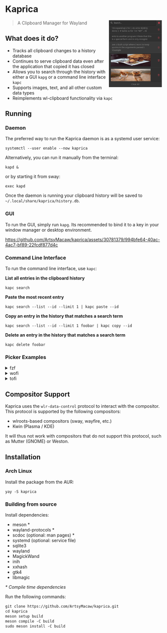 # Kaprica

<img src="example.png" align="right" height="215" width="170" />

> A Clipboard Manager for Wayland
## What does it do?
* Tracks all clipboard changes to a history database
* Continues to serve clipboard data even after the application that copied it has closed
* Allows you to search through the history with either a GUI `kapg` or a command line interface `kapc`
* Supports images, text, and all other custom data types
* Reimplements wl-clipboard functionality via `kapc`
## Running
### Daemon
The preferred way to run the Kaprica daemon is as a systemd user service:
```
systemctl --user enable --now kaprica
```
Alternatively, you can run it manually from the terminal:
```
kapd &
```
or by starting it from sway:
```
exec kapd
```
Once the daemon is running your clipboard history will be saved to `~/.local/share/kaprica/history.db`.
### GUI
To run the GUI, simply run `kapg`. Its recommended to bind it to a key in your window manager or desktop environment.


https://github.com/ArtsyMacaw/kaprica/assets/30781379/994bfe64-40ac-4ac7-bf89-22fcdf877d4c


### Command Line Interface
To run the command line interface, use `kapc`:

**List all entries in the clipboard history**
```
kapc search
```
**Paste the most recent entry**
```
kapc search --list --id --limit 1 | kapc paste --id
```
**Copy an entry in the history that matches a search term**
```
kapc search --list --id --limit 1 foobar | kapc copy --id
```
**Delete an entry in the history that matches a search term**
```
kapc delete foobar
```
### Picker Examples

<details>

<summary>fzf</summary>

`kapc search -L | fzf -d $'\t' --with-nth 2 | kapc copy -i`

</details>

<details>

<summary>wofi</summary>

`kapc search -Ls | wofi -S dmenu | kapc copy -r`

</details>

<details>

<summary>tofi</summary>

`kapc search -Ls | rofi -dmenu | kapc copy -r`

</details>

## Compositor Support
Kaprica uses the `wlr-data-control` protocol to interact with the compositor. This protocol is supported by the following compositors:
* wlroots-based compositors (sway, wayfire, etc.)
* Kwin (Plasma / KDE)

It will thus not work with compositors that do not support this protocol, such as Mutter (GNOME) or Weston.
## Installation
### Arch Linux
Install the package from the AUR:
```
yay -S kaprica
```
### Building from source
Install dependencies:
* meson \*
* wayland-protocols \*
* scdoc (optional: man pages) \*
* systemd (optional: service file)
* sqlite3
* wayland
* MagickWand
* inih
* xxhash
* gtk4
* libmagic

_\* Compile time dependencies_

Run the following commands:
```
git clone https://github.com/ArtsyMacaw/kaprica.git
cd kaprica
meson setup build
meson compile -C build
sudo meson install -C build
```
